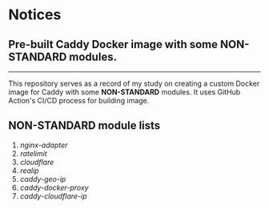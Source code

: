 # Notices

## Pre-built Caddy Docker image with some **NON-STANDARD** modules.

---

This repository serves as a record of my study on creating a custom Docker image for Caddy with some **NON-STANDARD** modules. It uses GitHub Action's CI/CD process for building image.

## **NON-STANDARD** module lists

1. *nginx-adapter*
2. *ratelimit*
3. *cloudflare*
4. *realip*
5. *caddy-geo-ip*
6. *caddy-docker-proxy*
7. *caddy-cloudflare-ip*